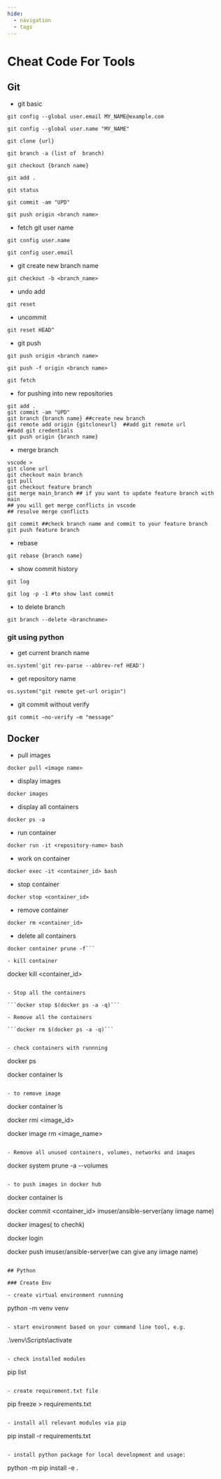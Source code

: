 ```yaml
---
hide:
  - navigation
  - tags
---
```


<h1></h1>

# Cheat Code For Tools
 
## Git
 
- git basic

```
git config --global user.email MY_NAME@example.com

git config --global user.name "MY_NAME"

git clone {url}
 
git branch -a (list of  branch)

git checkout {branch name}

git add .

git status

git commit -am "UPD"

git push origin <branch name>
```

- fetch git user name

```
git config user.name

git config user.email
```

- git create new branch name

```
git checkout -b <branch_name>
```

- undo add 

```
git reset
```

- uncommit

```
git reset HEAD^
```

- git push
```
git push origin <branch name>
 
git push -f origin <branch name>
 
git fetch
```

- for pushing into new repositories

```
git add .
git commit -am "UPD"
git branch {branch name} ##create new branch
git remote add origin {gitcloneurl}  ##add git remote url  
##add git credentials
git push origin {branch name}

```
- merge branch

```
vscode > 
git clone url
git checkout main branch
git pull
git checkout feature branch
git merge main_branch ## if you want to update feature branch with main
## you will get merge conflicts in vscode
## resolve merge conflicts

git commit ##check branch name and commit to your feature branch
git push feature branch

```

- rebase 

```
git rebase {branch name}
```

- show commit history

```
git log

git log -p -1 #to show last commit
```

- to delete branch

```
git branch --delete <branchname>
```

### git using python

- get current branch name

```
os.system('git rev-parse --abbrev-ref HEAD')
```

- get repository name

```
os.system("git remote get-url origin")
```

- git commit without verify
 
```
git commit –no-verify –m "message"
```

## Docker

- pull images

```
docker pull <image name>
```

- display images

```
docker images
```

- display all containers

```
docker ps -a
```

- run container
```
docker run -it <repository-name> bash
```

- work on container
```
docker exec -it <container_id> bash
```

- stop container
```
docker stop <container_id>
```

- remove container

```
docker rm <container_id>
```

- delete all containers

```
docker container prune -f```

- kill container

```
docker kill <container_id>
```

- Stop all the containers

```docker stop $(docker ps -a -q)```

- Remove all the containers

```docker rm $(docker ps -a -q)```


- check containers with runnning

```
docker ps

docker container ls
```

- to remove image

```
docker container ls

docker rmi <image_id>

docker image rm <image_name>
```

- Remove all unused containers, volumes, networks and images

```
docker system prune -a --volumes
```

- to push images in docker hub

```
docker container ls

docker commit <container_id> imuser/ansible-server(any iimage name)

docker images( to chechk)

docker login

docker push imuser/ansible-server(we can give any iimage name)
```

## Python

### Create Env

- create virtual environment runnning

```
python -m venv venv
```
 
- start environment based on your command line tool, e.g.

```
.\venv\Scripts\activate
```

- check installed modules
```
pip list
```

- create requirement.txt file

```
pip freeze > requirements.txt
```

- install all relevant modules via pip

```
pip install -r requirements.txt
```

- install python package for local development and usage:

```
python -m pip install -e .
```